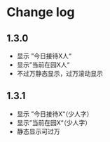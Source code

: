 # Change log 

## 1.3.0
- 显示 ”今日接待X人“
- 显示”当前在园X人“
- 不过万静态显示，过万滚动显示

## 1.3.1 
- 显示 ”今日接待X“（少人字）
- 显示”当前在园X“（少人字）
- 静态显示可过万